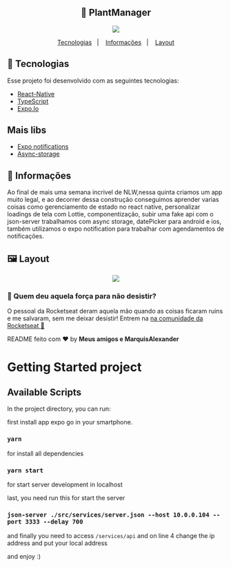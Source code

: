 <h2 align="center">
  🚀 PlantManager
</h2>

<p align="center">
<img src="https://user-images.githubusercontent.com/51330232/115969329-c64f1d00-a512-11eb-8786-bdd492054490.png"/>
</p>

<p align="center">
  <a href="#rocket-tecnologias">Tecnologias</a>&nbsp;&nbsp;&nbsp;|&nbsp;&nbsp;&nbsp;
  <a href="#-informações">Informações</a>&nbsp;&nbsp;&nbsp;|&nbsp;&nbsp;&nbsp;
  <a href="#-layout">Layout</a>
</p>

## :rocket: Tecnologias

Esse projeto foi desenvolvido com as seguintes tecnologias:

- [React-Native](https://reactnative.dev/)
- [TypeScript](https://www.typescriptlang.org/)
- [Expo.Io](https://expo.io/)

## Mais libs
- [Expo notifications](https://docs.expo.io/versions/latest/sdk/notifications/)
- [Async-storage](https://reactnative.dev/docs/asyncstorage)

## 🤔 Informações

Ao final de mais uma semana incrivel de NLW,nessa quinta criamos um app muito legal, e ao decorrer dessa construção conseguimos aprender varias coisas como gerenciamento de estado no react native, personalizar loadings de tela com Lottie, componentização, subir uma fake api com o json-server trabalhamos com async storage, datePicker para android e ios, também utilizamos o expo notification para trabalhar com agendamentos de notificações.

## 🖼 Layout
<p align="center">
<img src="https://user-images.githubusercontent.com/51330232/115969803-48404580-a515-11eb-92c4-53b7b7cf7b5b.png">
</p>

### :muscle: Quem deu aquela força para não desistir?

O pessoal da Rocketseat deram aquela mão quando as coisas ficaram ruins e me salvaram, sem me deixar desistir!
Entrem na [na comunidade da Rocketseat :rocket:](https://discordapp.com/invite/gCRAFhc)

README feito com ❤️ by **Meus amigos e MarquisAlexander**


# Getting Started project

## Available Scripts

In the project directory, you can run:

first install app expo go in your smartphone.

### `yarn`
for install all dependencies

### `yarn start`
for start server development in localhost

last, you need run this for start the server
### `json-server ./src/services/server.json --host 10.0.0.104 --port 3333 --delay 700`

and finally you need to access `/services/api` and on line 4 change the ip address and put your local address

and enjoy :)
